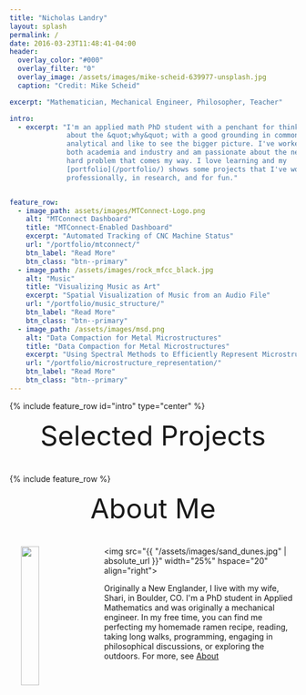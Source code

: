 ```yaml
---
title: "Nicholas Landry"
layout: splash
permalink: /
date: 2016-03-23T11:48:41-04:00
header:
  overlay_color: "#000"
  overlay_filter: "0"
  overlay_image: /assets/images/mike-scheid-639977-unsplash.jpg
  caption: "Credit: Mike Scheid"

excerpt: "Mathematician, Mechanical Engineer, Philosopher, Teacher"

intro:
  - excerpt: "I'm an applied math PhD student with a penchant for thinking
              about the &quot;why&quot; with a good grounding in common sense. I am
              analytical and like to see the bigger picture. I've worked in
              both academia and industry and am passionate about the next
              hard problem that comes my way. I love learning and my
              [portfolio](/portfolio/) shows some projects that I've worked on
              professionally, in research, and for fun."


feature_row:
  - image_path: assets/images/MTConnect-Logo.png
    alt: "MTConnect Dashboard"
    title: "MTConnect-Enabled Dashboard"
    excerpt: "Automated Tracking of CNC Machine Status"
    url: "/portfolio/mtconnect/"
    btn_label: "Read More"
    btn_class: "btn--primary"
  - image_path: /assets/images/rock_mfcc_black.jpg
    alt: "Music"
    title: "Visualizing Music as Art"
    excerpt: "Spatial Visualization of Music from an Audio File"
    url: "/portfolio/music_structure/"
    btn_label: "Read More"
    btn_class: "btn--primary"
  - image_path: /assets/images/msd.png
    alt: "Data Compaction for Metal Microstructures"
    title: "Data Compaction for Metal Microstructures"
    excerpt: "Using Spectral Methods to Efficiently Represent Microstructure Data"
    url: "/portfolio/microstructure_representation/"
    btn_label: "Read More"
    btn_class: "btn--primary"
---
```


{% include feature_row id="intro" type="center" %}

<div style="margin-bottom:1cm" align="center"><font size="55">Selected Projects</font></div>

{% include feature_row %}

<div style="margin-bottom:1cm" align="center"><font size="55">About Me</font></div>


<img src="{{ site.url }}/assets/images/ramen.jpg" width="25%" hspace="20" align="left">


<img src="{{ "/assets/images/sand_dunes.jpg" | absolute_url }}"
width="25%" hspace="20" align="right">

Originally a New Englander, I live with my wife, Shari, in Boulder, CO. I'm a PhD student in Applied Mathematics and was originally a mechanical engineer. In my free time, you can find me perfecting my homemade ramen recipe, reading, taking long walks, programming, engaging in philosophical discussions, or exploring the outdoors. For more, see [About](/about/)
